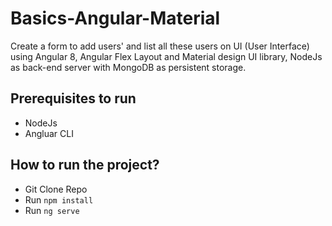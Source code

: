 # Basics-Angular-Material

Create a form to add users' and list all these users on UI (User Interface) using Angular 8, Angular Flex Layout and Material design UI library, NodeJs as back-end server with MongoDB as persistent storage.

## Prerequisites to run
- NodeJs
- Angluar CLI

## How to run the project?
- Git Clone Repo
- Run `npm install`
- Run `ng serve`
